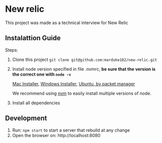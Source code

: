# New relic

This project was made as a technical interview for New Relic

## Instalattion Guide

Steps:

1. Clone this project `git clone git@github.com:marduke182/new-relic.git`
2. Install node version specified in file .nvmrc, **be sure that the version is the correct one with `node -v`**

   [Mac Installer](https://github.com/nodejs/node), [Windows Installer](https://github.com/nodejs/node), [Ubuntu, by packet manager](https://nodejs.org/en/download/package-manager/#debian-and-ubuntu-based-linux-distributions)

   We recommend using [nvm](https://github.com/creationix/nvm) to easily install multiple versions of node.

3. Install all dependencies

## Development

1. Run: `npm start` to start a server that rebuild at any change
2. Open the browser on: http://localhost:8080
